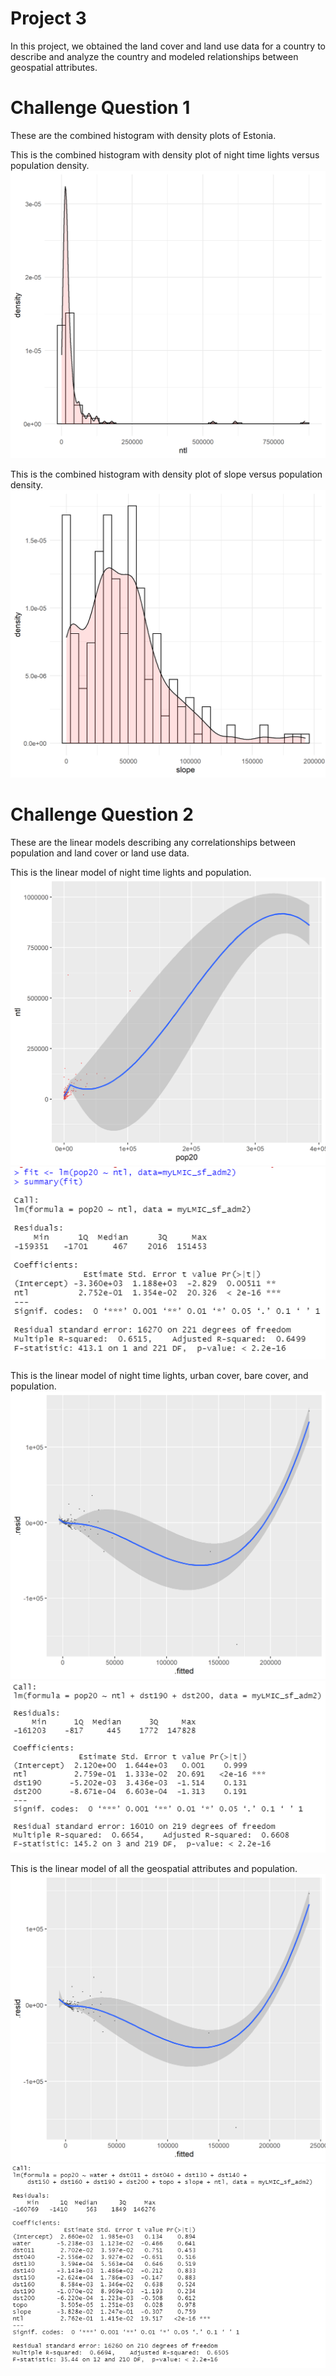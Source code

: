 # Project 3
In this project, we obtained the land cover and land use data for a country to describe and analyze the country and modeled relationships between geospatial attributes. 

# Challenge Question 1
These are the combined histogram with density plots of Estonia. 

This is the combined histogram with density plot of night time lights versus population density.
![](Project3ntl.png)

This is the combined histogram with density plot of slope versus population density. 
![](Project3slope.png)

# Challenge Question 2
These are the linear models describing any correlationships between population and land cover or land use data. 

This is the linear model of night time lights and population.
![](Project3ntlreg.png)
![](Project3ntlregsummary.PNG)

This is the linear model of night time lights, urban cover, bare cover, and population.
![](Project3threevarreg.png)
![](Project3threevarregsummary.PNG)

This is the linear model of all the geospatial attributes and population.
![](Project3allvarreg.png)
![](Project3allvarregsummary.PNG)
